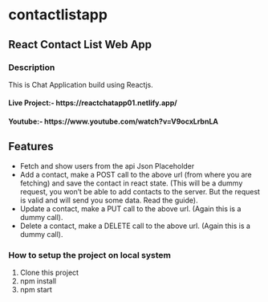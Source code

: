 # contactlistapp
<h2> React Contact List Web App</h2>
<h3>Description</h3>
<p> This is Chat Application build using Reactjs. </p>
<h4>Live Project:- https://reactchatapp01.netlify.app/</h4>
<h4>Youtube:- https://www.youtube.com/watch?v=V9ocxLrbnLA</h4>

<h2>Features</h2>
<ul>
<li>Fetch and show users from the api Json Placeholder</li>
<li>Add a contact, make a POST call to the above url (from where you are fetching) and save the contact in react state. (This will be a dummy request, you won’t be able to add contacts to the server. But the request is valid and will send you some data. Read the guide).</li>
<li>Update a contact, make a PUT call to the above url. (Again this is a dummy call).</li>
<li>Delete a contact, make a DELETE call to the above url. (Again this is a dummy call).</li>
 </ul>

<h3> How to setup the project on local system </h3>
<ol>
  <li>Clone this project</li>
  <li>npm install</li>
  <li>npm start</li>
</ol>

